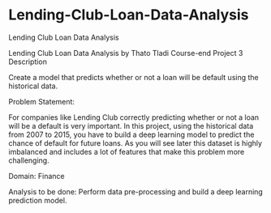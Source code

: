 # Lending-Club-Loan-Data-Analysis
Lending Club Loan Data Analysis

Lending Club Loan Data Analysis by Thato Tladi 
Course-end Project 3
Description

Create a model that predicts whether or not a loan will be default using the historical data.

Problem Statement:  

For companies like Lending Club correctly predicting whether or not a loan will be a default is very important. In this project, using the historical data from 2007 to 2015, you have to build a deep learning model to predict the chance of default for future loans. As you will see later this dataset is highly imbalanced and includes a lot of features that make this problem more challenging.

Domain: Finance

Analysis to be done: Perform data pre-processing and build a deep learning prediction model. 

